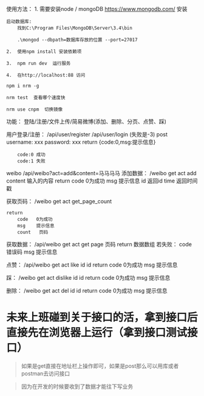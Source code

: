 ﻿使用方法：
	1.	需要安装node / mongoDB    https://www.mongodb.com/ 安装

	启动数据库:
		找到C:\Program Files\MongoDB\Server\3.4\bin

		.\mongod --dbpath=数据库存放的位置 --port=27017 
	
	2.	使用npm install 安装依赖项

	3.	npm run dev  运行服务

	4.	在http://localhost:88 访问

	npm i nrm -g

	nrm test  查看哪个速度快

	nrm use cnpm  切换镜像

	


功能： 登陆/注册/文件上传/简易微博(添加、删除、分页、点赞、踩)


用户登录/注册： /api/user/register  /api/user/login (失败是-3)
	post  
		username: xxx
		password: xxx
	return
		{code:0,msg:提示信息}

		code:0 成功
		code:1 失败


weibo
/api/weibo?act=add&content=马马马马
添加数据：  /weibo
	get
		act		add
		content		输入的内容
	return
		code   0为成功
		msg	   提示信息
		id		返回id
		time	返回时间戳

获取页码：  /weibo
	get
		act		get_page_count
		
	return
		code   0为成功
		msg	   提示信息
		count	页码

获取数据：  /api/weibo
	get
		act		get
		page	页码
	return
		数据数组
		若失败：
			code   错误码
			msg	   提示信息
		

点赞：  /api/weibo
	get
		act		like
		id		id
	return
		code   0为成功
		msg	   提示信息

踩：  /weibo
	get
		act		dislike
		id		id
	return
		code   0为成功
		msg	   提示信息

删除：   /weibo
	get
		act		del
		id		id
	return
		code   0为成功
		msg	   提示信息


# 未来上班碰到关于接口的活，拿到接口后直接先在浏览器上运行（拿到接口测试接口）

> 如果是get直接在地址栏上操作即可，如果是post那么可以用库或者postman去访问接口

> 因为在开发的时候要收到了数据才能往下写业务

